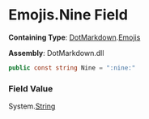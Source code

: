 # Emojis\.Nine Field

**Containing Type**: [DotMarkdown](../../README.md)\.[Emojis](../README.md)

**Assembly**: DotMarkdown\.dll

```csharp
public const string Nine = ":nine:"
```

### Field Value

System\.[String](https://docs.microsoft.com/en-us/dotnet/api/system.string)